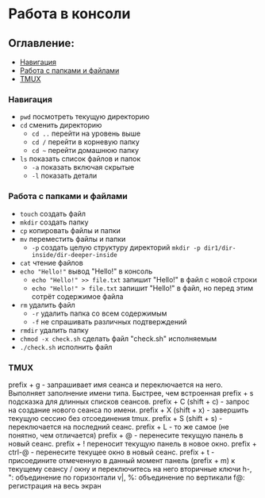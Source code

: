 # Работа в консоли

## Оглавление:

- [Навигация](#навигация)
- [Работа с папками и файлами](#работа-с-папками-и-файлами)
- [TMUX](#tmux)

### Навигация

- `pwd` посмотреть текущую директорию
- `cd` сменить директорию
  - `cd ..` перейти на уровень выше
  - `cd /` перейти в корневую папку
  - `cd ~` перейти домашнюю папку
- `ls` показать список файлов и папок
  - `-a` показать включая скрытые
  - `-l` показать детали

### Работа с папками и файлами

- `touch` создать файл
- `mkdir` создать папку
- `cp` копировать файлы и папки
- `mv` переместить файлы и папки
  - `-p` создать целую структуру директорий `mkdir -p dir1/dir-inside/dir-deeper-inside`
- `cat` чтение файлов
- `echo "Hello!"` вывод "Hello!" в консоль
  - `echo "Hello!" >> file.txt` запишит "Hello!" в файл с новой строки
  - `echo "Hello!" > file.txt` запишит "Hello!" в файл, но перед этим сотрёт содержимое файла
- `rm` удалить файл
  - `-r` удалить папка со всем содержимым
  - `-f` не спрашивать различных подтверждений
- `rmdir` удалить папку
- `chmod -x check.sh` сделать файл "check.sh" исполняемым
- `./check.sh` исполнить файл

### TMUX

prefix + g - запрашивает имя сеанса и переключается на него. Выполняет заполнение имени типа.
Быстрее, чем встроенная prefix + s подсказка для длинных списков сеансов.
prefix + C (shift + c) - запрос на создание нового сеанса по имени.
prefix + X (shift + x) - завершить текущую сессию без отсоединения tmux.
prefix + S (shift + s) - переключается на последний сеанс.
prefix + L - то же самое (не понятно, чем отличается)
prefix + @ - перенесите текущую панель в новый сеанс.
prefix + ! переносит текущую панель в новое окно.
prefix + ctrl-@ - перенесите текущее окно в новый сеанс.
prefix + t<secondary-key> - присоедините отмеченную в данный момент панель (prefix + m) к текущему сеансу / окну и переключитесь на него
вторичные ключи
h-, ": объединение по горизонтали
v|, %: объединение по вертикали
f@: регистрация на весь экран
